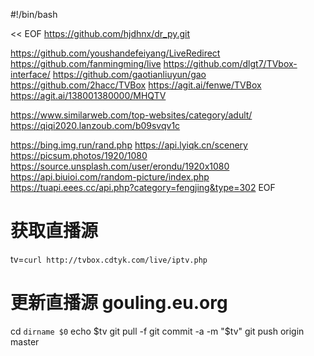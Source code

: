 #!/bin/bash

<< EOF
https://github.com/hjdhnx/dr_py.git

https://github.com/youshandefeiyang/LiveRedirect
https://github.com/fanmingming/live
https://github.com/dlgt7/TVbox-interface/
https://github.com/gaotianliuyun/gao
https://github.com/2hacc/TVBox
https://agit.ai/fenwe/TVBox
https://agit.ai/138001380000/MHQTV

https://www.similarweb.com/top-websites/category/adult/
https://qiqi2020.lanzoub.com/b09svqv1c

https://bing.img.run/rand.php
https://api.lyiqk.cn/scenery
https://picsum.photos/1920/1080
https://source.unsplash.com/user/erondu/1920x1080
https://api.biuioi.com/random-picture/index.php
https://tuapi.eees.cc/api.php?category=fengjing&type=302
EOF

# 获取直播源

tv=`curl http://tvbox.cdtyk.com/live/iptv.php`

# 更新直播源 gouling.eu.org

cd `dirname $0`
echo $tv
git pull -f
git commit -a -m "$tv"
git push origin master
